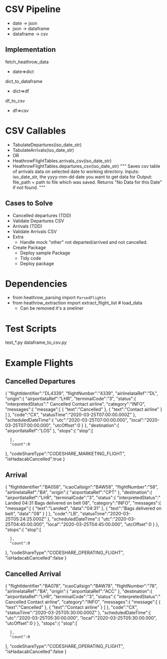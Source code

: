 # CSV Pipeline
* date -> json
* json -> dataframe
* dataframe -> csv

## Implementation
fetch_heathrow_data
* date=>dict  

dict_to_dataframe
* dict=>df   

df_to_csv
* df=>csv

# CSV Callables
* TabulateDepartures(iso_date_str)
* TabulateArrivals(iso_date_str)
* OR
* HeathrowFlightTables.arrivals_csv(iso_date_str)
* HeathrowFlightTables.departures_csv(iso_date_str)
"""
Saves csv table of arrivals data on selected date to working directory.
    Inputs: iso_date_str, the yyyy-mm-dd date you want to get data for
    Output: file_path = path to file which was saved. Returns "No Data for this Date" if not found.
"""

## Cases to Solve
* Cancelled departures (TDD)
* Validate Departures CSV
* Arrivals  (TDD)
* Validate Arrivals CSV
* Extra
    * Handle mock "other" not departed/arrived and not cancelled.
* Create Package
    * Deploy sample Package
    * Tidy code
    * Deploy package

# Dependencies
* from heathrow_parsing import `ParsedFlights`
* from heathrow_extraction import extract_flight_list # load_data
    * Can be removed it's a oneliner

# Test Scripts
test_*.py
dataframe_to_csv.py

# Example Flights
## Cancelled Departures
{
   "flightIdentifier":"DL4339",
   "flightNumber":"4339",
   "airlineIataRef":"DL",
   "origin":{
      "airportIataRef":"LHR",
      "terminalCode":"3",
      "status":{
         "interpretedStatus":" Cancelled Contact airline",
         "category":"INFO",
         "messages":{
            "message":[
               {
                  "text":"Cancelled"
               },
               {
                  "text":"Contact airline"
               }
            ]
         },
         "code":"CX",
         "statusTime":"2020-03-25T07:00:00.000Z"
      },
      "scheduledDateTime":{
         "utc":"2020-03-25T07:00:00.000",
         "local":"2020-03-25T07:00:00.000",
         "utcOffset":0
      }
   },
   "destination":{
      "airportIataRef":"LOS"
   },
   "stops":{
      "stop":[

      ],
      "count":0
   },
   "codeShareType":"CODESHARE_MARKETING_FLIGHT",
   "isHadacabCancelled":true
}
## Arrival
{
   "flightIdentifier":"BA058",
   "icaoCallsign":"BAW58",
   "flightNumber":"58",
   "airlineIataRef":"BA",
   "origin":{
      "airportIataRef":"CPT"
   },
   "destination":{
      "airportIataRef":"LHR",
      "terminalCode":"3",
      "status":{
         "interpretedStatus":" Landed 04:31 Bags delivered on belt 08",
         "category":"INFO",
         "messages":{
            "message":[
               {
                  "text":"Landed",
                  "data":"04:31"
               },
               {
                  "text":"Bags delivered on belt",
                  "data":"08"
               }
            ]
         },
         "code":"LB",
         "statusTime":"2020-03-25T05:24:25.000Z"
      },
      "scheduledDateTime":{
         "utc":"2020-03-25T04:45:00.000",
         "local":"2020-03-25T04:45:00.000",
         "utcOffset":0
      }
   },
   "stops":{
      "stop":[

      ],
      "count":0
   },
   "codeShareType":"CODESHARE_OPERATING_FLIGHT",
   "isHadacabCancelled":false
}
## Cancelled Arrival
{
   "flightIdentifier":"BA078",
   "icaoCallsign":"BAW78",
   "flightNumber":"78",
   "airlineIataRef":"BA",
   "origin":{
      "airportIataRef":"ACC"
   },
   "destination":{
      "airportIataRef":"LHR",
      "terminalCode":"3",
      "status":{
         "interpretedStatus":" Cancelled Contact airline",
         "category":"INFO",
         "messages":{
            "message":[
               {
                  "text":"Cancelled"
               },
               {
                  "text":"Contact airline"
               }
            ]
         },
         "code":"CX",
         "statusTime":"2020-03-25T05:30:00.000Z"
      },
      "scheduledDateTime":{
         "utc":"2020-03-25T05:30:00.000",
         "local":"2020-03-25T05:30:00.000",
         "utcOffset":0
      }
   },
   "stops":{
      "stop":[

      ],
      "count":0
   },
   "codeShareType":"CODESHARE_OPERATING_FLIGHT",
   "isHadacabCancelled":false
}